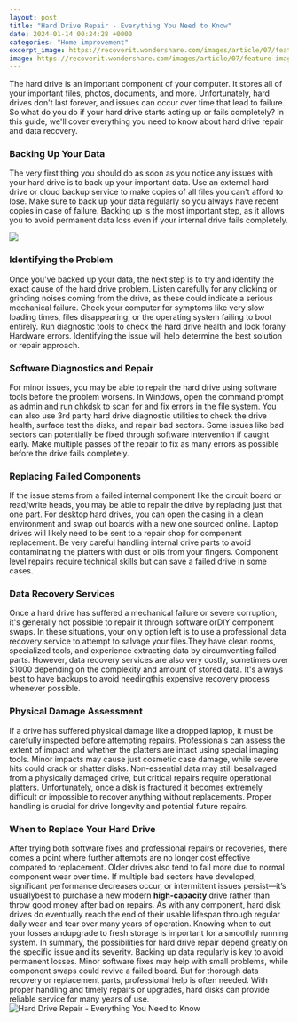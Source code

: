 ```yaml
---
layout: post
title: "Hard Drive Repair - Everything You Need to Know"
date: 2024-01-14 00:24:28 +0000
categories: "Home improvement"
excerpt_image: https://recoverit.wondershare.com/images/article/07/feature-image.jpg
image: https://recoverit.wondershare.com/images/article/07/feature-image.jpg
---
```


The hard drive is an important component of your computer. It stores all of your important files, photos, documents, and more. Unfortunately, hard drives don't last forever, and issues can occur over time that lead to failure. So what do you do if your hard drive starts acting up or fails completely? In this guide, we'll cover everything you need to know about hard drive repair and data recovery.
### Backing Up Your Data
The very first thing you should do as soon as you notice any issues with your hard drive is to back up your important data. Use an external hard drive or cloud backup service to make copies of all files you can't afford to lose. Make sure to back up your data regularly so you always have recent copies in case of failure. Backing up is the most important step, as it allows you to avoid permanent data loss even if your internal drive fails completely.

![](https://www.partitionwizard.com/images/uploads/articles/2019/04/hard-drive-repair/hard-drive-repair-5.png)
### Identifying the Problem  
Once you've backed up your data, the next step is to try and identify the exact cause of the hard drive problem. Listen carefully for any clicking or grinding noises coming from the drive, as these could indicate a serious mechanical failure. Check your computer for symptoms like very slow loading times, files disappearing, or the operating system failing to boot entirely. Run diagnostic tools to check the hard drive health and look forany Hardware errors. Identifying the issue will help determine the best solution or repair approach.
### Software Diagnostics and Repair
For minor issues, you may be able to repair the hard drive using software tools before the problem worsens. In Windows, open the command prompt as admin and run chkdsk to scan for and fix errors in the file system. You can also use 3rd party hard drive diagnostic utilities to check the drive health, surface test the disks, and repair bad sectors. Some issues like bad sectors can potentially be fixed through software intervention if caught early. Make multiple passes of the repair to fix as many errors as possible before the drive fails completely.  
### Replacing Failed Components
If the issue stems from a failed internal component like the circuit board or read/write heads, you may be able to repair the drive by replacing just that one part. For desktop hard drives, you can open the casing in a clean environment and swap out boards with a new one sourced online. Laptop drives will likely need to be sent to a repair shop for component replacement. Be very careful handling internal drive parts to avoid contaminating the platters with dust or oils from your fingers. Component level repairs require technical skills but can save a failed drive in some cases.
### Data Recovery Services
Once a hard drive has suffered a mechanical failure or severe corruption, it's generally not possible to repair it through software orDIY component swaps. In these situations, your only option left is to use a professional data recovery service to attempt to salvage your files.They have clean rooms, specialized tools, and experience extracting data by circumventing failed parts. However, data recovery services are also very costly, sometimes over $1000 depending on the complexity and amount of stored data. It's always best to have backups to avoid needingthis expensive recovery process whenever possible. 
### Physical Damage Assessment
If a drive has suffered physical damage like a dropped laptop, it must be carefully inspected before attempting repairs. Professionals can assess the extent of impact and whether the platters are intact using special imaging tools. Minor impacts may cause just cosmetic case damage, while severe hits could crack or shatter disks. Non-essential data may still besalvaged from a physically damaged drive, but critical repairs require operational platters. Unfortunately, once a disk is fractured it becomes extremely difficult or impossible to recover anything without replacements. Proper handling is crucial for drive longevity and potential future repairs.
### When to Replace Your Hard Drive
After trying both software fixes and professional repairs or recoveries, there comes a point where further attempts are no longer cost effective compared to replacement. Older drives also tend to fail more due to normal component wear over time. If multiple bad sectors have developed, significant performance decreases occur, or intermittent issues persist—it’s usuallybest to purchase a new modern **high-capacity** drive rather than throw good money after bad on repairs. As with any component, hard disk drives do eventually reach the end of their usable lifespan through regular daily wear and tear over many years of operation. Knowing when to cut your losses andupgrade to fresh storage is important for a smoothly running system.
In summary, the possibilities for hard drive repair depend greatly on the specific issue and its severity. Backing up data regularly is key to avoid permanent losses. Minor software fixes may help with small problems, while component swaps could revive a failed board. But for thorough data recovery or replacement parts, professional help is often needed. With proper handling and timely repairs or upgrades, hard disks can provide reliable service for many years of use.
![Hard Drive Repair - Everything You Need to Know](https://recoverit.wondershare.com/images/article/07/feature-image.jpg)